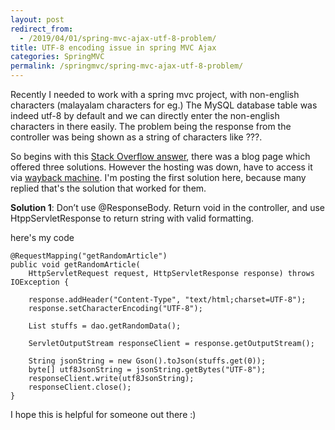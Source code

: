 ```yaml
---
layout: post
redirect_from:
  - /2019/04/01/spring-mvc-ajax-utf-8-problem/
title: UTF-8 encoding issue in spring MVC Ajax
categories: SpringMVC
permalink: /springmvc/spring-mvc-ajax-utf-8-problem/
---
```


Recently I needed to work with a spring mvc project, with non-english characters (malayalam characters for eg.) The MySQL database table
was indeed utf-8 by default and we can directly enter the non-english characters in there easily. The problem being the response
from the controller was being shown as a string of characters like ???.

So begins with this [Stack Overflow answer](https://stackoverflow.com/questions/5649329/utf-8-encoding-problem-in-spring-mvc), there was a blog
page which offered three solutions. However the hosting was down, have to access it via [wayback machine](https://web.archive.org/web/20161110075036/http://charlie.cu.cc/2012/08/spring-mvc-ajax-request-with-utf-8-support/). I'm posting the first
solution here, because many replied that's the solution that worked for them.

**Solution 1**: Don’t use @ResponseBody. Return void in the controller, and use HtppServletResponse to return string with valid formatting.

here's my code
```
@RequestMapping("getRandomArticle")
public void getRandomArticle(
	HttpServletRequest request, HttpServletResponse response) throws IOException {

	response.addHeader("Content-Type", "text/html;charset=UTF-8");
	response.setCharacterEncoding("UTF-8");
	
	List stuffs = dao.getRandomData();
	
	ServletOutputStream responseClient = response.getOutputStream();
	
	String jsonString = new Gson().toJson(stuffs.get(0));
	byte[] utf8JsonString = jsonString.getBytes("UTF-8");
	responseClient.write(utf8JsonString);
	responseClient.close();
}
```

I hope this is helpful for someone out there :)
